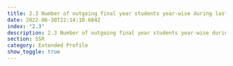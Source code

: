 ```yaml
---
title: 2.3 Number of outgoing final year students year-wise during last five years
date: 2022-06-30T22:14:10.684Z
index: "2.3"
description: 2.3 Number of outgoing final year students year-wise during last five years
section: SSR
category: Extended Profile
show_toggle: true
---
```

